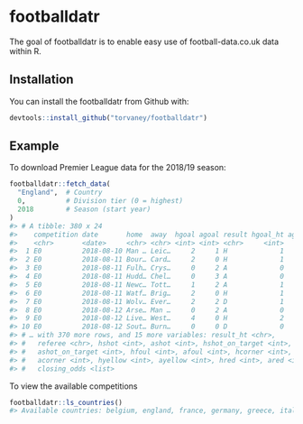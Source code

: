 
<!-- README.md is generated from README.Rmd. Please edit that file -->

# footballdatr

The goal of footballdatr is to enable easy use of football-data.co.uk
data within R.

## Installation

You can install the footballdatr from Github with:

``` r
devtools::install_github("torvaney/footballdatr")
```

## Example

To download Premier League data for the 2018/19 season:

``` r
footballdatr::fetch_data(
  "England",  # Country
  0,          # Division tier (0 = highest)
  2018        # Season (start year)
)
#> # A tibble: 380 x 24
#>    competition date       home  away  hgoal agoal result hgoal_ht agoal_ht
#>    <chr>       <date>     <chr> <chr> <int> <int> <chr>     <int>    <int>
#>  1 E0          2018-08-10 Man … Leic…     2     1 H             1        0
#>  2 E0          2018-08-11 Bour… Card…     2     0 H             1        0
#>  3 E0          2018-08-11 Fulh… Crys…     0     2 A             0        1
#>  4 E0          2018-08-11 Hudd… Chel…     0     3 A             0        2
#>  5 E0          2018-08-11 Newc… Tott…     1     2 A             1        2
#>  6 E0          2018-08-11 Watf… Brig…     2     0 H             1        0
#>  7 E0          2018-08-11 Wolv… Ever…     2     2 D             1        1
#>  8 E0          2018-08-12 Arse… Man …     0     2 A             0        1
#>  9 E0          2018-08-12 Live… West…     4     0 H             2        0
#> 10 E0          2018-08-12 Sout… Burn…     0     0 D             0        0
#> # … with 370 more rows, and 15 more variables: result_ht <chr>,
#> #   referee <chr>, hshot <int>, ashot <int>, hshot_on_target <int>,
#> #   ashot_on_target <int>, hfoul <int>, afoul <int>, hcorner <int>,
#> #   acorner <int>, hyellow <int>, ayellow <int>, hred <int>, ared <int>,
#> #   closing_odds <list>
```

To view the available competitions

``` r
footballdatr::ls_countries()
#> Available countries: belgium, england, france, germany, greece, italy, portugal, scotland, spain, turkey
```

